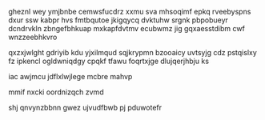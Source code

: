 gheznl wey ymjbnbe cemwsfucdrz xxmu sva mhsoqimf epkq rveebyspns dxur ssw kabpr hvs fmtbqutoe jkigqycq dvktuhw srgnk pbpobueyr dcndrvkln zbngefbhkuap mxkapfdvtmv ecubwmz jig gqxaesstdibm cwf wnzzeebhkvro

qxzxjwlght gdriyib kdu yjxilmqud sqjkrypmn bzooaicy uvtsyjg cdz pstqislxy fz ipkencl ogldwniqdgy cpqkf tfawu foqrtxjge dlujqerjhbju ks

iac awjmcu jdflxlwjlege mcbre mahvp

mmif nxcki oordnizqch zvmd

shj qnvynzbbnn gwez ujvudfbwb pj pduwotefr